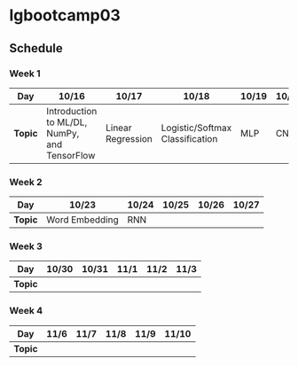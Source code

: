 # lgbootcamp03

## Schedule

### Week 1
|Day|10/16|10/17|10/18|10/19|10/20|
|---|---|---|---|---|---|
|**Topic**|Introduction to ML/DL, NumPy, and TensorFlow|Linear Regression|Logistic/Softmax Classification|MLP|CNN|

### Week 2
|Day|10/23|10/24|10/25|10/26|10/27|
|---|---|---|---|---|---
|**Topic**|Word Embedding|RNN|||||

### Week 3
|Day|10/30|10/31|11/1|11/2|11/3|
|---|---|---|---|---|---|
|**Topic**||||||

### Week 4
|Day|11/6|11/7|11/8|11/9|11/10|
|---|---|---|---|---|---|
|**Topic**||||||